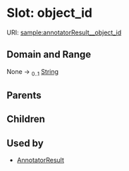 
# Slot: object_id




URI: [sample:annotatorResult__object_id](http://w3id.org/ontogpt/environmental-sample/annotatorResult__object_id)


## Domain and Range

None &#8594;  <sub>0..1</sub> [String](types/String.md)

## Parents


## Children


## Used by

 * [AnnotatorResult](AnnotatorResult.md)
